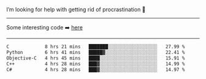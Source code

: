 I’m looking for help with getting rid of procrastination 🤔

-----

Some interesting code :arrow_right: [here](https://github.com/zhen8838/playground)

-----

<!--START_SECTION:waka-->

```txt
C             8 hrs 21 mins   ███████░░░░░░░░░░░░░░░░░░   27.99 %
Python        6 hrs 41 mins   █████▓░░░░░░░░░░░░░░░░░░░   22.41 %
Objective-C   4 hrs 45 mins   ████░░░░░░░░░░░░░░░░░░░░░   15.91 %
C++           4 hrs 28 mins   ███▓░░░░░░░░░░░░░░░░░░░░░   14.99 %
C#            4 hrs 28 mins   ███▓░░░░░░░░░░░░░░░░░░░░░   14.97 %
```

<!--END_SECTION:waka-->

<!--
**zhen8838/zhen8838** is a ✨ _special_ ✨ repository because its `README.md` (this file) appears on your GitHub profile.

Here are some ideas to get you started:

- 🔭 I’m currently working on ...
- 🌱 I’m currently learning ...
- 👯 I’m looking to collaborate on ...
 ...
- 💬 Ask me about ...
- 📫 How to reach me: ...
- 😄 Pronouns: ...
- ⚡ Fun fact: ...
-->
